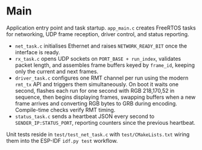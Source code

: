 # Main

Application entry point and task startup. `app_main.c` creates FreeRTOS tasks for networking, UDP frame reception, driver control, and status reporting.

- `net_task.c` initialises Ethernet and raises `NETWORK_READY_BIT` once the interface is ready.
- `rx_task.c` opens UDP sockets on `PORT_BASE + run_index`, validates packet length, and assembles frame buffers keyed by `frame_id`, keeping only the current and next frames.
- `driver_task.c` configures one RMT channel per run using the modern `rmt_tx` API and triggers them simultaneously. On boot it waits one second, flashes each run for one second with RGB 218,170,52 in sequence, then begins displaying frames, swapping buffers when a new frame arrives and converting RGB bytes to GRB during encoding. Compile-time checks verify RMT timing.
- `status_task.c` sends a heartbeat JSON every second to `SENDER_IP:STATUS_PORT`, reporting counters since the previous heartbeat.

Unit tests reside in `test/test_net_task.c` with `test/CMakeLists.txt` wiring them into the ESP-IDF `idf.py test` workflow.
